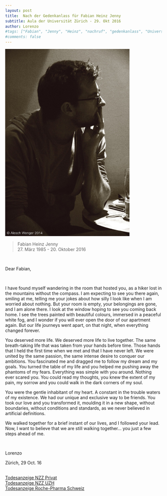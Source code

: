 ```yaml
---
layout: post
title:  Nach der Gedenkanlass für Fabian Heinz Jenny
subtitle: Aula der Universität Zürich - 29. Okt 2016
author: Lorenzo
#tags: ["Fabian", "Jenny", "Heinz", "nachruf", "gedenkanlass", "Universität Zürich", "UZH", "University of Zurich"]
#comments: false
---
```


<!--![Fabian Heinz Jenny](/assets/FabianHeinzJenny.jpg =300x)-->	

<img src="/assets/FHJ_AleschWenger.jpg" alt="Fabian Heinz Jenny" height="600">

> Fabian Heinz Jenny<br>27. März 1985 - 20. Oktober 2016


<br>

Dear Fabian, 

<br>

I have found myself wandering in the room that hosted you, as a hiker lost in the mountains without the compass. I am expecting to see you there again, smiling at me, telling me your jokes about how silly I look like when I am worried about nothing. But your room is empty, your belongings are gone, and I am alone there. I look at the window hoping to see you coming back home. I see the trees painted with beautiful colours, immersed in a peaceful white fog, and I wonder if you will ever open the door of our apartment again. But our life journeys went apart, on that night, when everything changed forever.  


You deserved more life. We deserved more life to live together. The same breath-taking life that was taken from your hands before time. Those hands that I held the first time when we met and that I have never left. We were united by the same passion, the same intense desire to conquer our ambitions. You fascinated me and dragged me to follow my dream and my goals. You turned the table of my life and you helped me pushing away the phantoms of my fears. Everything was simple with you around. Nothing ever scared you. You could read my thoughts, you knew the extent of my pain, my sorrow and you could walk in the dark corners of my soul.  


You were the gentle inhabitant of my heart. A constant in the trouble waters of my existence. We had our unique and exclusive way to be friends. You took our love and you transformed it, moulding it in a new shape, without boundaries, without conditions and standards, as we never believed in artificial definitions.


We walked together for a brief instant of our lives, and I followed your lead. Now, I want to believe that we are still walking together… you just a few steps ahead of me.  

<br>


Lorenzo

Zürich, 29 Oct. 16

<br>



<div class="message">
<a href="http://trauer.nzz.ch/file_tmp/image_tmp/139/99e3525b-0494-4255-aec3-c879e3f62297.jpg">Todesanzeige NZZ Privat</a>
</div>

<div class="message">
<a href="http://trauer.nzz.ch/file_tmp/image_tmp/139/277783d9-741a-4e30-85ac-865b347b3efa.jpg">Todesanzeige NZZ UZH</a>
</div>

<div class="message">
<a href="http://trauer.nzz.ch/file_tmp/image_tmp/139/d8a8c48b-40ab-460e-827e-364a1875b2cb.jpg">Todesanzeige Roche-Pharma Schweiz</a>
</div>

<br>

<br>
